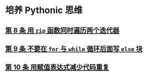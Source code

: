 # 培养 Pythonic 思维

## [第 8 条 用 `zip` 函数同时遍历两个迭代器](../code/ch01/item08.py)

## [第 9 条 不要在 `for` 与 `while` 循环后面写 `else` 块](../code/ch01/item09.py)

## [第 10 条 用赋值表达式减少代码重复](../code/ch01/item10.py)
